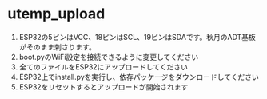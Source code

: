 # utemp_upload

1. ESP32の5ピンはVCC、18ピンはSCL、19ピンはSDAです。秋月のADT基板がそのまま刺さります。
1. boot.pyのWiFi設定を接続できるように変更してください
1. 全てのファイルをESP32にアップロードしてください
1. ESP32上でinstall.pyを実行し、依存パッケージをダウンロードしてください
1. ESP32をリセットするとアップロードが開始されます
